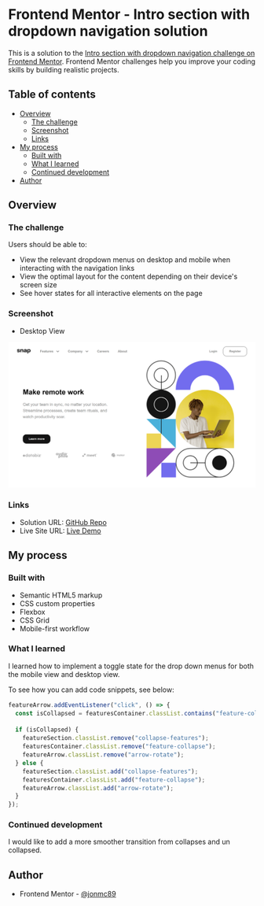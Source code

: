 # Frontend Mentor - Intro section with dropdown navigation solution

This is a solution to the [Intro section with dropdown navigation challenge on Frontend Mentor](https://www.frontendmentor.io/challenges/intro-section-with-dropdown-navigation-ryaPetHE5). Frontend Mentor challenges help you improve your coding skills by building realistic projects.

## Table of contents

- [Overview](#overview)
  - [The challenge](#the-challenge)
  - [Screenshot](#screenshot)
  - [Links](#links)
- [My process](#my-process)
  - [Built with](#built-with)
  - [What I learned](#what-i-learned)
  - [Continued development](#continued-development)
- [Author](#author)

## Overview

### The challenge

Users should be able to:

- View the relevant dropdown menus on desktop and mobile when interacting with the navigation links
- View the optimal layout for the content depending on their device's screen size
- See hover states for all interactive elements on the page

### Screenshot

- Desktop View

![](./Screenshot.png)

### Links

- Solution URL: [GitHub Repo](https://github.com/jonmc89/intro-section-with-dropdown-navigation-main)
- Live Site URL: [Live Demo](https://jonmc89.github.io/intro-section-with-dropdown-navigation-main/)

## My process

### Built with

- Semantic HTML5 markup
- CSS custom properties
- Flexbox
- CSS Grid
- Mobile-first workflow

### What I learned

I learned how to implement a toggle state for the drop down menus for both the mobile view and desktop view.

To see how you can add code snippets, see below:

```js
featureArrow.addEventListener("click", () => {
  const isCollapsed = featuresContainer.classList.contains("feature-collapse");

  if (isCollapsed) {
    featureSection.classList.remove("collapse-features");
    featuresContainer.classList.remove("feature-collapse");
    featureArrow.classList.remove("arrow-rotate");
  } else {
    featureSection.classList.add("collapse-features");
    featuresContainer.classList.add("feature-collapse");
    featureArrow.classList.add("arrow-rotate");
  }
});
```

### Continued development

I would like to add a more smoother transition from collapses and un collapsed.

## Author

- Frontend Mentor - [@jonmc89](https://www.frontendmentor.io/profile/jonmc89)
